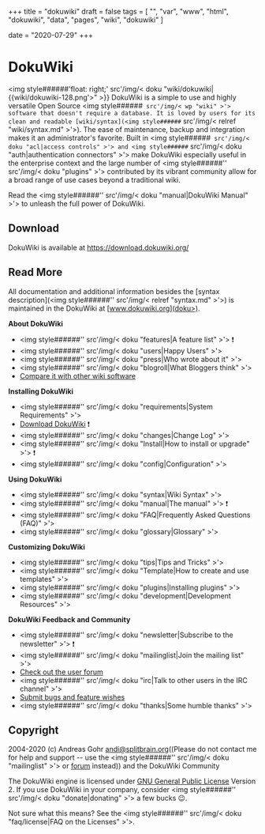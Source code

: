 +++
title = "dokuwiki"
draft = false
tags = [
    "",
    "var",
    "www",
    "html",
    "dokuwiki",
    "data",
    "pages",
    "wiki",
    "dokuwiki"
]

date = "2020-07-29"
+++
# DokuWiki 

<img style######'float: right;' src'/img/< doku "wiki/dokuwiki|{{wiki/dokuwiki-128.png'>" >}} DokuWiki is a simple to use and highly versatile Open Source <img style######` src'/img/< wp "wiki" >'> software that doesn't require a database. It is loved by users for its clean and readable [wiki/syntax](<img style######` src'/img/< relref "wiki/syntax.md" >'>). The ease of maintenance, backup and integration makes it an administrator's favorite. Built in <img style######` src'/img/< doku "acl|access controls" >'> and <img style######` src'/img/< doku "auth|authentication connectors" >'> make DokuWiki especially useful in the enterprise context and the large number of <img style######'' src'/img/< doku "plugins" >'> contributed by its vibrant community allow for a broad range of use cases beyond a traditional wiki.

Read the <img style######'' src'/img/< doku "manual|DokuWiki Manual" >'> to unleash the full power of DokuWiki.

## Download 

DokuWiki is available at https://download.dokuwiki.org/


## Read More 

All documentation and additional information besides the [syntax description](<img style######'' src'/img/< relref "syntax.md" >'>) is maintained in the DokuWiki at [www.dokuwiki.org](doku>).

**About DokuWiki**

  * <img style######'' src'/img/< doku "features|A feature list" >'> :exclamation:
  * <img style######'' src'/img/< doku "users|Happy Users" >'>
  * <img style######'' src'/img/< doku "press|Who wrote about it" >'>
  * <img style######'' src'/img/< doku "blogroll|What Bloggers think" >'>
  * [Compare it with other wiki software](https://www.wikimatrix.org/show/DokuWiki)

**Installing DokuWiki**

  * <img style######'' src'/img/< doku "requirements|System Requirements" >'>
  * [Download DokuWiki](https://download.dokuwiki.org/) :exclamation:
  * <img style######'' src'/img/< doku "changes|Change Log" >'>
  * <img style######'' src'/img/< doku "Install|How to install or upgrade" >'> :exclamation:
  * <img style######'' src'/img/< doku "config|Configuration" >'>

**Using DokuWiki**

  * <img style######'' src'/img/< doku "syntax|Wiki Syntax" >'>
  * <img style######'' src'/img/< doku "manual|The manual" >'> :exclamation:
  * <img style######'' src'/img/< doku "FAQ|Frequently Asked Questions (FAQ)" >'>
  * <img style######'' src'/img/< doku "glossary|Glossary" >'>

**Customizing DokuWiki**

  * <img style######'' src'/img/< doku "tips|Tips and Tricks" >'>
  * <img style######'' src'/img/< doku "Template|How to create and use templates" >'>
  * <img style######'' src'/img/< doku "plugins|Installing plugins" >'>
  * <img style######'' src'/img/< doku "development|Development Resources" >'>

**DokuWiki Feedback and Community**

  * <img style######'' src'/img/< doku "newsletter|Subscribe to the newsletter" >'> :exclamation:
  * <img style######'' src'/img/< doku "mailinglist|Join the mailing list" >'>
  * [Check out the user forum](https://forum.dokuwiki.org)
  * <img style######'' src'/img/< doku "irc|Talk to other users in the IRC channel" >'>
  * [Submit bugs and feature wishes](https://github.com/splitbrain/dokuwiki/issues)
  * <img style######'' src'/img/< doku "thanks|Some humble thanks" >'>


## Copyright 

2004-2020 (c) Andreas Gohr <andi@splitbrain.org>((Please do not contact me for help and support -- use the <img style######'' src'/img/< doku "mailinglist" >'> or [forum](https://forum.dokuwiki.org) instead)) and the DokuWiki Community

The DokuWiki engine is licensed under [GNU General Public License](https://www.gnu.org/licenses/gpl.html) Version 2. If you use DokuWiki in your company, consider <img style######'' src'/img/< doku "donate|donating" >'> a few bucks :wink:.

Not sure what this means? See the <img style######'' src'/img/< doku "faq/license|FAQ on the Licenses" >'>.
